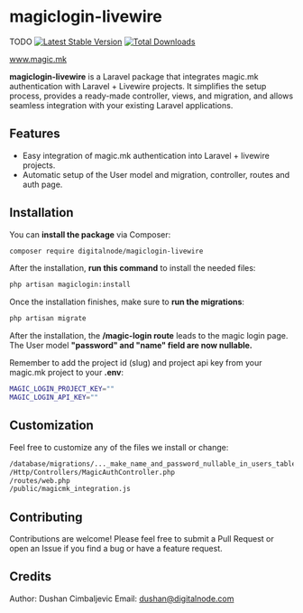 # magiclogin-livewire

TODO
<a href="https://packagist.org/packages/digitalnode/magiclogin-livewire"><img src="https://img.shields.io/packagist/v/digitalnode/magiclogin-livewire" alt="Latest Stable Version"></a>
<a href="https://packagist.org/packages/digitalnode/magiclogin-livewire"><img src="https://img.shields.io/packagist/dt/digitalnode/magiclogin-livewire" alt="Total Downloads"></a>

<a href="https://magic.mk">www.magic.mk</a>

**magiclogin-livewire** is a Laravel package that integrates magic.mk authentication with Laravel + Livewire
projects. It simplifies the setup process, provides a ready-made controller, views, and migration, and allows seamless
integration with your existing Laravel applications.

## Features

- Easy integration of magic.mk authentication into Laravel + livewire projects.
- Automatic setup of the User model and migration, controller, routes and auth page.

## Installation

You can **install the package** via Composer:

```bash
composer require digitalnode/magiclogin-livewire
```

After the installation, **run this command** to install the needed files:

```bash
php artisan magiclogin:install
```

Once the installation finishes, make sure to **run the migrations**:

```bash
php artisan migrate
```

After the installation, the **/magic-login route** leads to the magic login page.
The User model **"password" and "name" field are now nullable.**

Remember to add the project id (slug) and project api key from your magic.mk project to your **.env**:

```bash
MAGIC_LOGIN_PROJECT_KEY=""
MAGIC_LOGIN_API_KEY=""
```

## Customization

Feel free to customize any of the files we install or change:

```bash
/database/migrations/..._make_name_and_password_nullable_in_users_table.php
/Http/Controllers/MagicAuthController.php
/routes/web.php
/public/magicmk_integration.js
```

## Contributing

Contributions are welcome!
Please feel free to submit a Pull Request or open an Issue if you find a bug or have a feature request.

## Credits

Author: Dushan Cimbaljevic
Email: dushan@digitalnode.com
